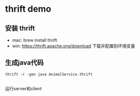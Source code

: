 # thrift demo

## 安装 thrift
- mac: brew install thrift
- win: https://thrift.apache.org/download 下载并配置到环境变量

## 生成java代码

```shell
thrift -r -gen java AnimalService.thrift
```

##
运行server和client

